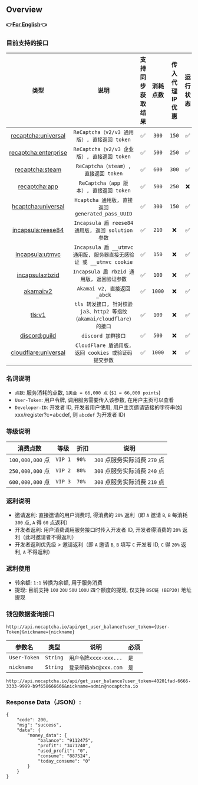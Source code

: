 ## Overview

**👉[For English](/en-US/en.md)👈**

### 目前支持的接口

|                      类型                      |                          说明                           | 支持同步获取结果 |  消耗点数  | 传入代理IP优惠 | 运行状态 | 独享/包月（请联系客服） |
|:--------------------------------------------:|:-----------------------------------------------------:|:--------:|:------:|:--------:|:----:|:------------:|
|  [recaptcha:universal](/zh-CN/recaptcha.md)  |          `ReCaptcha（v2/v3 通用版）, 直接返回 token`           |    ✅     | `300`  |  `150`   |  ✅   |      ✅       |
| [recaptcha:enterprise](/zh-CN/recaptcha.md)  |          `ReCaptcha（v2/v3 企业版）, 直接返回 token`           |    ✅     | `500`  |  `250`   |  ✅   |      ✅       |
|    [recaptcha:steam](/zh-CN/recaptcha.md)    |            `ReCaptcha（steam）, 直接返回 token`             |    ✅     | `600`  |  `300`   |  ✅   |      ✅       |
|   [recaptcha:app](/zh-CN/recaptcha_app.md)   |            `ReCaptcha（app 版本）, 直接返回 token`            |    ✅     | `500`  |  `250`   |  ❌   |      ❌       |
|   [hcaptcha:universal](/zh-CN/hcaptcha.md)   |       `Hcaptcha 通用版, 直接返回 generated_pass_UUID`        |    ✅     | `300`  |  `150`   |  ✅   |      ❌       |
|   [incapsula:reese84](/zh-CN/incapsula.md)   |       `Incapsula 盾 reese84 通用版, 返回 solution 参数`       |    ✅     | `210`  |    ❌     |  ✅   |      ✅       |
| [incapsula:utmvc](/zh-CN/incapsula_utmvc.md) | `Incapsula 盾 __utmvc 通用版, 服务器直接无感验证 或 __utmvc cookie` |    ✅     | `150`  |    ❌     |  ✅   |      ✅       |
| [incapsula:rbzid](/zh-CN/incapsula_rbzid.md) |            `Incapsula 盾 rbzid 通用版, 返回验证参数`            |    ✅     | `100`  |    ❌     |  ✅   |      ✅       |
|        [akamai:v2](/zh-CN/akamai.md)         |                `Akamai v2, 直接返回 _abck`                |    ✅     | `1000` |    ❌     |  ✅   |      ✅       |
|           [tls:v1](/zh-CN/tls.md)            | `tls 转发接口, 针对校验 ja3、http2 等指纹（akamai/cloudflare）的接口`  |    ✅     | `100`  |    ❌     |  ✅   |      ✅       |
|      [discord:guild](/zh-CN/discord.md)      |                    `discord 加群接口`                     |    ✅     | `500`  |    ❌     |  ✅   |      ✅       |
| [cloudflare:universal](/zh-CN/cloudflare.md) |        `CloudFlare 盾通用版, 返回 cookies 或验证码提交参数`         |    ✅     | `1000` |    ❌     |  ✅   |      ✅       |

### 名词说明

* `点数`: 服务消耗的点数, `1美金 = 66,000 点` (`$1 = 66,000 points`)
* `User-Token`: 用户令牌, 调用服务需要传入该参数, 在用户主页可以查看
* `Developer-ID`: 开发者 ID, 开发者用户使用, 用户主页邀请链接的字符串(如 xxx/register?c=abcdef, 则 `abcdef` 为开发者 ID)

### 等级说明

| 消费点数            | 等级      | 折扣    | 说明                    |
|-----------------|---------|-------|-----------------------|
| `100,000,000` 点 | `VIP 1` | `90%` | `300` 点服务实际消费 `270` 点 |
| `250,000,000` 点 | `VIP 2` | `80%` | `300` 点服务实际消费 `240` 点 |
| `600,000,000` 点 | `VIP 3` | `70%` | `300` 点服务实际消费 `210` 点 |

### 返利说明

* 邀请返利: 直接邀请的用户消费时, 得消费的 `20%` 返利（即 `A` 邀请 `B`, `B` 每消耗 `300` 点, `A` 得 `60` 点返利）
* 开发者返利: 用户消费调用服务接口时传入开发者 ID, 开发者得消费的 `20%` 返利（此时邀请者不得返利）
* 开发者返利优先级 > 邀请返利（即 `A` 邀请 `B`, `B` 填写 `C` 开发者 ID, `C` 得 `20%` 返利, `A` 不得返利）

### 返利使用

* 转余额: `1:1` 转换为余额, 用于服务消费
* 提现: 目前支持 `10U` `20U` `50U` `100U` 四个额度的提现, 仅支持 `BSC链 (BEP20)` 地址提现

### 钱包数据查询接口

```text
http://api.nocaptcha.io/api/get_user_balance?user_token={User-Token}&nickname={nickname}
```

| 参数名          | 类型       | 说明                | 必须  |
|--------------|----------|-------------------|-----|
| `User-Token` | `String` | `用户令牌xxxx-xxx...` | `是` |
| `nickname`   | `String` | `登录邮箱abc@xxx.com` | `是` |

`http://api.nocaptcha.io/api/get_user_balance?user_token=40201fad-6666-3333-9999-b9f658666666&nickname=admin@nocaptcha.io`

### Response Data（JSON）:

```
{
    "code": 200,
    "msg": "success",
    "data": {
        "money_data": {
            "balance": "9112475",
            "profit": "3471240",
            "used_profit": "0",
            "consume": "887524",
            "today_consume": "0"
        }
    }
}
```

